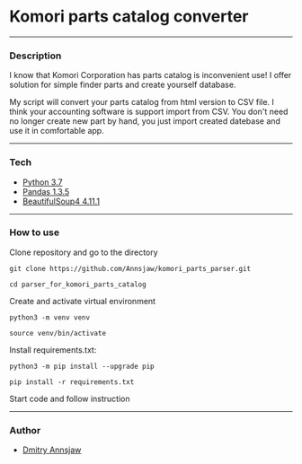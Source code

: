 
# Komori parts catalog converter
___
### Description
I know that Komori Corporation has parts catalog is inconvenient use!
I offer solution for simple finder parts and create yourself database.

My script will convert your parts catalog from html version to CSV file. I think your accounting software is support import from CSV. You don't need no longer create new part by hand, you just import created datebase and use it in comfortable app.
___
### Tech
- [Python 3.7]
- [Pandas 1.3.5]
- [BeautifulSoup4 4.11.1]
___
### How to use
Clone repository and go to the directory
```
git clone https://github.com/Annsjaw/komori_parts_parser.git
```
```
cd parser_for_komori_parts_catalog
```
Create and activate virtual environment
```
python3 -m venv venv
```
```
source venv/bin/activate
```
Install requirements.txt:
```
python3 -m pip install --upgrade pip
```
```
pip install -r requirements.txt
```
Start code and follow instruction
___
### Author
- [Dmitry Annsjaw]

[//]: # (reference links)

   [Python 3.7]: <https://www.python.org/downloads/release/python-370/>
   [Pandas 1.3.5]: <https://pandas.pydata.org/pandas-docs/stable/whatsnew/v1.3.5.html/>
   [BeautifulSoup4 4.11.1]: <https://pypi.org/project/beautifulsoup4/>
   [Dmitry Annsjaw]: <https://github.com/Annsjaw>
